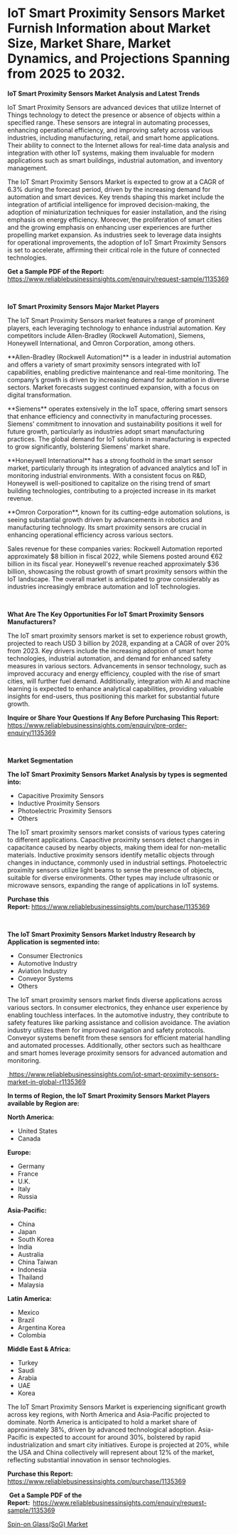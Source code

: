 <p><h1>IoT Smart Proximity Sensors Market Furnish Information about Market Size, Market Share, Market Dynamics, and Projections Spanning from 2025 to 2032.</h1></p><p><strong>IoT Smart Proximity Sensors Market Analysis and Latest Trends</strong></p>
<p><p>IoT Smart Proximity Sensors are advanced devices that utilize Internet of Things technology to detect the presence or absence of objects within a specified range. These sensors are integral in automating processes, enhancing operational efficiency, and improving safety across various industries, including manufacturing, retail, and smart home applications. Their ability to connect to the Internet allows for real-time data analysis and integration with other IoT systems, making them invaluable for modern applications such as smart buildings, industrial automation, and inventory management.</p><p>The IoT Smart Proximity Sensors Market is expected to grow at a CAGR of 6.3% during the forecast period, driven by the increasing demand for automation and smart devices. Key trends shaping this market include the integration of artificial intelligence for improved decision-making, the adoption of miniaturization techniques for easier installation, and the rising emphasis on energy efficiency. Moreover, the proliferation of smart cities and the growing emphasis on enhancing user experiences are further propelling market expansion. As industries seek to leverage data insights for operational improvements, the adoption of IoT Smart Proximity Sensors is set to accelerate, affirming their critical role in the future of connected technologies.</p></p>
<p><strong>Get a Sample PDF of the Report:&nbsp;</strong> <a href="https://www.reliablebusinessinsights.com/enquiry/request-sample/1135369?utm_campaign=2287&utm_medium=2&utm_source=Github&utm_content=ia&utm_term=25032025&utm_id=iot-smart-proximity-sensors">https://www.reliablebusinessinsights.com/enquiry/request-sample/1135369</a></p>
<p>&nbsp;</p>
<p><strong>IoT Smart Proximity Sensors Major Market Players</strong></p>
<p><p>The IoT Smart Proximity Sensors market features a range of prominent players, each leveraging technology to enhance industrial automation. Key competitors include Allen-Bradley (Rockwell Automation), Siemens, Honeywell International, and Omron Corporation, among others. </p><p>**Allen-Bradley (Rockwell Automation)** is a leader in industrial automation and offers a variety of smart proximity sensors integrated with IoT capabilities, enabling predictive maintenance and real-time monitoring. The company’s growth is driven by increasing demand for automation in diverse sectors. Market forecasts suggest continued expansion, with a focus on digital transformation.</p><p>**Siemens** operates extensively in the IoT space, offering smart sensors that enhance efficiency and connectivity in manufacturing processes. Siemens' commitment to innovation and sustainability positions it well for future growth, particularly as industries adopt smart manufacturing practices. The global demand for IoT solutions in manufacturing is expected to grow significantly, bolstering Siemens' market share.</p><p>**Honeywell International** has a strong foothold in the smart sensor market, particularly through its integration of advanced analytics and IoT in monitoring industrial environments. With a consistent focus on R&D, Honeywell is well-positioned to capitalize on the rising trend of smart building technologies, contributing to a projected increase in its market revenue.</p><p>**Omron Corporation**, known for its cutting-edge automation solutions, is seeing substantial growth driven by advancements in robotics and manufacturing technology. Its smart proximity sensors are crucial in enhancing operational efficiency across various sectors. </p><p>Sales revenue for these companies varies: Rockwell Automation reported approximately $8 billion in fiscal 2022, while Siemens posted around €62 billion in its fiscal year. Honeywell's revenue reached approximately $36 billion, showcasing the robust growth of smart proximity sensors within the IoT landscape. The overall market is anticipated to grow considerably as industries increasingly embrace automation and IoT technologies.</p></p>
<p>&nbsp;</p>
<p><strong>What Are The Key Opportunities For IoT Smart Proximity Sensors Manufacturers?</strong></p>
<p><p>The IoT smart proximity sensors market is set to experience robust growth, projected to reach USD 3 billion by 2028, expanding at a CAGR of over 20% from 2023. Key drivers include the increasing adoption of smart home technologies, industrial automation, and demand for enhanced safety measures in various sectors. Advancements in sensor technology, such as improved accuracy and energy efficiency, coupled with the rise of smart cities, will further fuel demand. Additionally, integration with AI and machine learning is expected to enhance analytical capabilities, providing valuable insights for end-users, thus positioning this market for substantial future growth.</p></p>
<p><strong>Inquire or Share Your Questions If Any Before Purchasing This Report:</strong> <a href="https://www.reliablebusinessinsights.com/enquiry/pre-order-enquiry/1135369?utm_campaign=2287&utm_medium=2&utm_source=Github&utm_content=ia&utm_term=25032025&utm_id=iot-smart-proximity-sensors">https://www.reliablebusinessinsights.com/enquiry/pre-order-enquiry/1135369</a></p>
<p>&nbsp;</p>
<p><strong>Market Segmentation</strong></p>
<p><strong>The IoT Smart Proximity Sensors Market Analysis by types is segmented into:</strong></p>
<p><ul><li>Capacitive Proximity Sensors</li><li>Inductive Proximity Sensors</li><li>Photoelectric Proximity Sensors</li><li>Others</li></ul></p>
<p><p>The IoT smart proximity sensors market consists of various types catering to different applications. Capacitive proximity sensors detect changes in capacitance caused by nearby objects, making them ideal for non-metallic materials. Inductive proximity sensors identify metallic objects through changes in inductance, commonly used in industrial settings. Photoelectric proximity sensors utilize light beams to sense the presence of objects, suitable for diverse environments. Other types may include ultrasonic or microwave sensors, expanding the range of applications in IoT systems.</p></p>
<p><strong>Purchase this Report:&nbsp;</strong><a href="https://www.reliablebusinessinsights.com/purchase/1135369?utm_campaign=2287&utm_medium=2&utm_source=Github&utm_content=ia&utm_term=25032025&utm_id=iot-smart-proximity-sensors">https://www.reliablebusinessinsights.com/purchase/1135369</a></p>
<p>&nbsp;</p>
<p><strong>The IoT Smart Proximity Sensors Market Industry Research by Application is segmented into:</strong></p>
<p><ul><li>Consumer Electronics</li><li>Automotive Industry</li><li>Aviation Industry</li><li>Conveyor Systems</li><li>Others</li></ul></p>
<p><p>The IoT smart proximity sensors market finds diverse applications across various sectors. In consumer electronics, they enhance user experience by enabling touchless interfaces. In the automotive industry, they contribute to safety features like parking assistance and collision avoidance. The aviation industry utilizes them for improved navigation and safety protocols. Conveyor systems benefit from these sensors for efficient material handling and automated processes. Additionally, other sectors such as healthcare and smart homes leverage proximity sensors for advanced automation and monitoring.</p></p>
<p><a href="https://www.reliablebusinessinsights.com/iot-smart-proximity-sensors-market-in-global-r1135369?utm_campaign=2287&utm_medium=2&utm_source=Github&utm_content=ia&utm_term=25032025&utm_id=iot-smart-proximity-sensors">&nbsp;https://www.reliablebusinessinsights.com/iot-smart-proximity-sensors-market-in-global-r1135369</a></p>
<p><strong>In terms of Region, the IoT Smart Proximity Sensors Market Players available by Region are:</strong></p>
<p>
    <p> <strong> North America: </strong>
        <ul>
            <li>United States</li>
            <li>Canada</li>
        </ul>
        </p> 
    <p> <strong> Europe: </strong>
        <ul>
            <li>Germany</li>
            <li>France</li>
            <li>U.K.</li>
            <li>Italy</li>
            <li>Russia</li>
        </ul>
        </p> 
    <p> <strong> Asia-Pacific: </strong>
        <ul>
            <li>China</li>
            <li>Japan</li>
            <li>South Korea</li>
            <li>India</li>
            <li>Australia</li>
            <li>China Taiwan</li>
            <li>Indonesia</li>
            <li>Thailand</li>
            <li>Malaysia</li>
        </ul>
        </p> 
    <p> <strong> Latin America: </strong>
        <ul>
            <li>Mexico</li>
            <li>Brazil</li>
            <li>Argentina Korea</li>
            <li>Colombia</li>
        </ul>
        </p> 
    <p> <strong> Middle East & Africa: </strong>
        <ul>
            <li>Turkey</li>
            <li>Saudi</li>
            <li>Arabia</li>
            <li>UAE</li>
            <li>Korea</li>
        </ul>
    </p>
    </p>
<p><p>The IoT Smart Proximity Sensors Market is experiencing significant growth across key regions, with North America and Asia-Pacific projected to dominate. North America is anticipated to hold a market share of approximately 38%, driven by advanced technological adoption. Asia-Pacific is expected to account for around 30%, bolstered by rapid industrialization and smart city initiatives. Europe is projected at 20%, while the USA and China collectively will represent about 12% of the market, reflecting substantial innovation in sensor technologies.</p></p>
<p><strong>Purchase this Report: </strong><a href="https://www.reliablebusinessinsights.com/purchase/1135369?utm_campaign=2287&utm_medium=2&utm_source=Github&utm_content=ia&utm_term=25032025&utm_id=iot-smart-proximity-sensors">https://www.reliablebusinessinsights.com/purchase/1135369</a></p>
<p>&nbsp;<strong>Get a Sample PDF of the Report:&nbsp;&nbsp;</strong><a href="https://www.reliablebusinessinsights.com/enquiry/request-sample/1135369?utm_campaign=2287&utm_medium=2&utm_source=Github&utm_content=ia&utm_term=25032025&utm_id=iot-smart-proximity-sensors">https://www.reliablebusinessinsights.com/enquiry/request-sample/1135369</a></p>
<p><strong></strong></p>
<p><p><a href="https://github.com/grimssummouc/Market-Research-Report-List-1/blob/main/spin-on-glasssog-market.md?utm_campaign=2287&utm_medium=2&utm_source=Github&utm_content=ia&utm_term=25032025&utm_id=iot-smart-proximity-sensors">Spin-on Glass(SoG) Market</a></p></p>